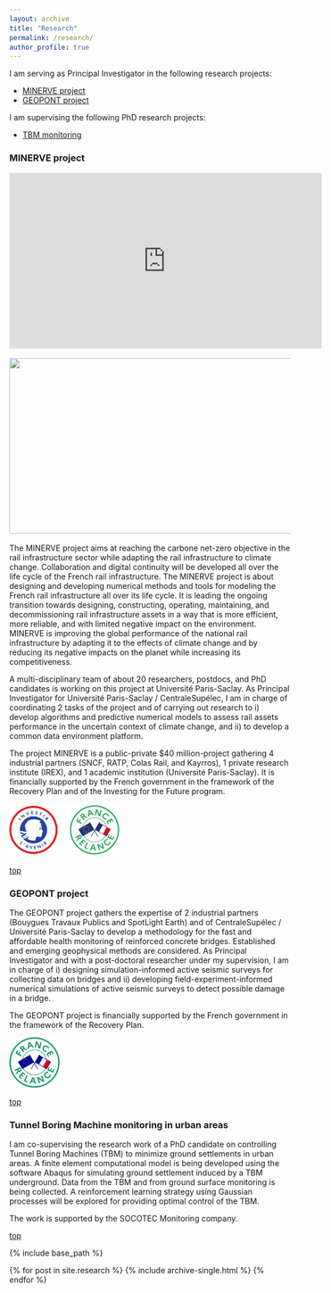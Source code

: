 ```yaml
---
layout: archive
title: "Research"
permalink: /research/
author_profile: true
---
```


<a name="top"></a>
I am serving as Principal Investigator in the following research projects:
* [MINERVE project](#minerve-project)
* [GEOPONT project](#geopont-project)

I am supervising the following PhD research projects:
* [TBM monitoring](#tbm-monitoring)


<a name="minerve-project"></a>
### MINERVE project

<p>
<iframe frameborder="0" height="315" src="https://www.youtube.com/embed/uAfYIU_wmVY" title="YouTube video player" width="560"></iframe>
</p>

<a href="https://youtu.be/uAfYIU_wmVY" target="_blank"><img alt="" src="http://jehelp.github.io/images/screenshot_CS-MINERVE-presentation-P-Jehel.png" style="border-style:solid; border-width:0px; height:315px; width:560px"></a>

The MINERVE project aims at reaching the carbone net-zero objective in the rail infrastructure sector while adapting the rail infrastructure to climate change. Collaboration and digital continuity will be developed all over the life cycle of the French rail infrastructure. The MINERVE project is about designing and developing numerical methods and tools for modeling the French rail infrastructure all over its life cycle. It is leading the ongoing transition towards designing, constructing, operating, maintaining, and decommissioning rail infrastructure assets in a way that is more efficient, more reliable, and with limited negative impact on the environment. MINERVE is improving the global performance of the national rail infrastructure by adapting it to the effects of climate change and by reducing its negative impacts on the planet while increasing its competitiveness.

A multi-disciplinary team of about 20 researchers, postdocs, and PhD candidates is working on this project at Université Paris-Saclay. As Principal Investigator for Université Paris-Saclay / CentraleSupélec, I am in charge of coordinating 2 tasks of the project and of carrying out research to i) develop algorithms and predictive numerical models to assess rail assets performance in the uncertain context of climate change, and ii) to develop a common data environment platform.

The project MINERVE is a public-private $40 million-project gathering 4 industrial partners (SNCF, RATP, Colas Rail, and Kayrros), 1 private research institute (IREX), and 1 academic institution (Université Paris-Saclay). It is financially supported by the French government in the framework of the Recovery Plan and of the Investing for the Future program.

<img src="../images/logos_pia_france_relance.png" alt="" width="200"/>

[top](#top)


<a name="geopont-project"></a>
### GEOPONT project

The GEOPONT project gathers the expertise of 2 industrial partners (Bouygues Travaux Publics and SpotLight Earth) and of CentraleSupélec / Université Paris-Saclay to develop a methodology for the fast and affordable health monitoring of reinforced concrete bridges. Established and emerging geophysical methods are considered. As Principal Investigator and with a post-doctoral researcher under my supervision, I am in charge of i) designing simulation-informed active seismic surveys for collecting data on bridges and ii) developing field-experiment-informed numerical simulations of active seismic surveys to detect possible damage in a bridge.

The GEOPONT project is financially supported by the French government in the framework of the Recovery Plan.

<img src="../images/LogoFrRelance-vert.jpg" alt="" width="90"/>

[top](#top)


<a name="tbm-monitoring"></a>
### Tunnel Boring Machine monitoring in urban areas

I am co-supervising the research work of a PhD candidate on controlling Tunnel Boring Machines (TBM) to minimize ground settlements in urban areas. A finite element computational model is being developed using the software Abaqus for simulating ground settlement induced by a TBM underground. Data from the TBM and from ground surface monitoring is being collected. A reinforcement learning strategy using Gaussian processes will be explored for providing optimal control of the TBM.

The work is supported by the SOCOTEC Monitoring company.

[top](#top)

{% include base_path %}

{% for post in site.research %}
  {% include archive-single.html %}
{% endfor %}
